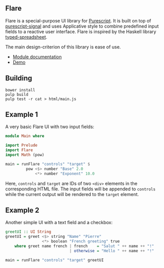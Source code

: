 ## Flare

Flare is a special-purpose UI library for
[Purescript](https://github.com/purescript/purescript). It is built on top
of [purescript-signal](https://github.com/bodil/purescript-signal) and uses
Applicative style to combine predefined input fields to a reactive user
interface. Flare is inspired by the Haskell library
[typed-spreadsheet](https://github.com/Gabriel439/Haskell-Typed-Spreadsheet-Library).

The main design-criterion of this library is ease of use.

- [Module documentation](docs/Flare.md)
- [Demo](http://sharkdp.github.io/purescript-flare/)

## Building
```
bower install
pulp build
pulp test -r cat > html/main.js
```

## Example 1

A very basic Flare UI with two input fields:

``` purescript
module Main where

import Prelude
import Flare
import Math (pow)

main = runFlare "controls" "target" $
         pow <$> number "Base" 2.0
             <*> number "Exponent" 10.0
```

Here, `controls` and `target` are IDs of two `<div>` elements in the
corresponding HTML file. The input fields will be appended to `controls` while
the current output will be rendered to the `target` element.

## Example 2

Another simple UI with a text field and a checkbox:

``` purescript
greetUI :: UI String
greetUI = greet <$> string "Name" "Pierre"
                <*> boolean "French greeting" true
    where greet name french | french    = "Salut " ++ name ++ "!"
                            | otherwise = "Hello " ++ name ++ "!"

main = runFlare "controls" "target" greetUI
```
